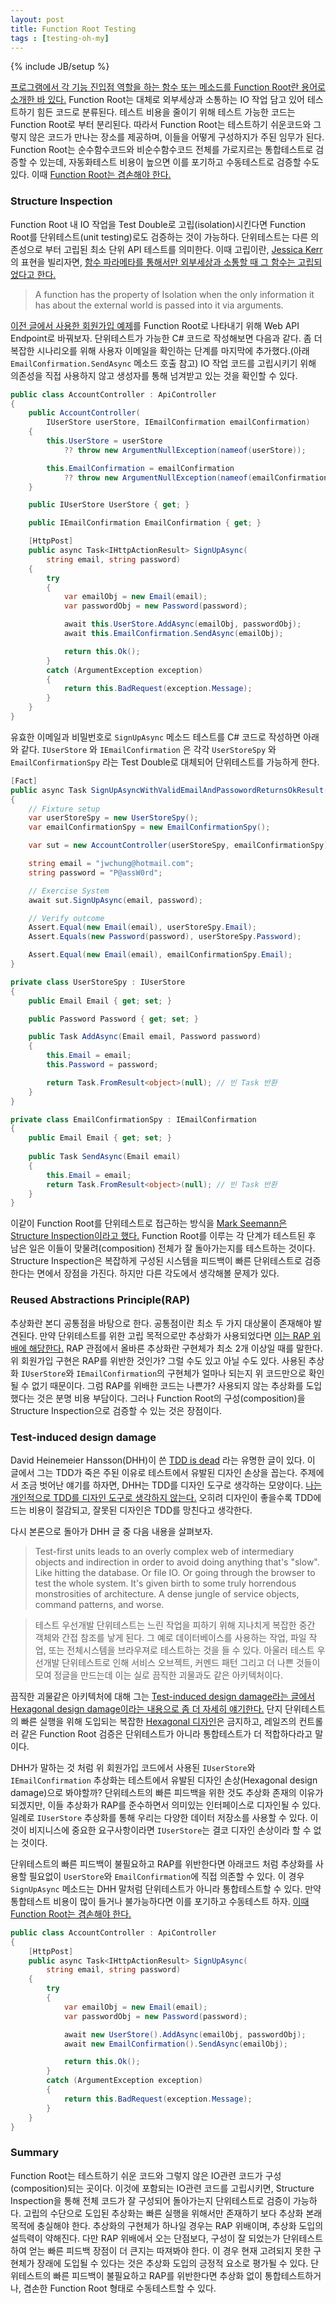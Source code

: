```yaml
---
layout: post
title: Function Root Testing
tags : [testing-oh-my]
---
```

{% include JB/setup %}

[프로그램에서 각 기능 진입점 역할을 하는 함수 또는 메소드를 Function Root란 용어로 소개한 바 있다.](/how-to-write-more-testable-code#function-root) Function Root는 대체로 외부세상과 소통하는 IO 작업 담고 있어 테스트하기 힘든 코드로 분류된다. 테스트 비용을 줄이기 위해 테스트 가능한 코드는 Function Root로 부터 분리된다. 따라서 Function Root는 테스트하기 쉬운코드와 그렇지 않은 코드가 만나는 장소를 제공하며, 이들을 어떻게 구성하지가 주된 임무가 된다. Function Root는 순수함수코드와 비순수함수코드 전체를 가로지르는 통합테스트로 검증할 수 있는데, 자동화테스트 비용이 높으면 이를 포기하고 수동테스트로 검증할 수도 있다. 이때 [Function Root는 겸손해야 한다.](/test-humility)

<!-- break -->

### Structure Inspection

Function Root 내 IO 작업을 Test Double로 고립(isolation)시킨다면 Function Root를 단위테스트(unit testing)로도 검증하는 것이 가능하다. 단위테스트는 다른 의존성으로 부터 고립된 최소 단위 API 테스트를 의미한다. 이때 고립이란, [Jessica Kerr](http://jessitron.com/)의 표현을 빌리자면, [함수 파라메타를 통해서만 외부세상과 소통할 때 그 함수는 고립되었다고 한다.](http://blog.ploeh.dk/2015/05/07/functional-design-is-intrinsically-testable/)

> A function has the property of Isolation when the only information it has about the external world is passed into it via arguments.

[이전 글에서 사용한 회원가입 예제](/test-humility#humble-object)를 Function Root로 나타내기 위해 Web API Endpoint로 바꿔보자. 단위테스트가 가능한 C# 코드로 작성해보면 다음과 같다. 좀 더 복잡한 시나리오를 위해 사용자 이메일을 확인하는 단계를 마지막에 추가했다.(아래 `EmailConfirmation.SendAsync` 메소드 호출 참고) IO 작업 코드를 고립시키기 위해 의존성을 직접 사용하지 않고 생성자를 통해 넘겨받고 있는 것을 확인할 수 있다.

```c#
public class AccountController : ApiController
{
    public AccountController(
        IUserStore userStore, IEmailConfirmation emailConfirmation)
    {
        this.UserStore = userStore
            ?? throw new ArgumentNullException(nameof(userStore));

        this.EmailConfirmation = emailConfirmation
            ?? throw new ArgumentNullException(nameof(emailConfirmation));
    }

    public IUserStore UserStore { get; }

    public IEmailConfirmation EmailConfirmation { get; }

    [HttpPost]
    public async Task<IHttpActionResult> SignUpAsync(
        string email, string password)
    {
        try
        {
            var emailObj = new Email(email);
            var passwordObj = new Password(password);

            await this.UserStore.AddAsync(emailObj, passwordObj);
            await this.EmailConfirmation.SendAsync(emailObj);

            return this.Ok();
        }
        catch (ArgumentException exception)
        {
            return this.BadRequest(exception.Message);
        }
    }
}
```
유효한 이메일과 비밀번호로 `SignUpAsync` 메소드 테스트를 C# 코드로 작성하면 아래와 같다. `IUserStore` 와 `IEmailConfirmation` 은 각각 `UserStoreSpy` 와 `EmailConfirmationSpy` 라는 Test Double로 대체되어 단위테스트를 가능하게 한다.

```c#
[Fact]
public async Task SignUpAsyncWithValidEmailAndPassowordReturnsOkResult()
{
    // Fixture setup
    var userStoreSpy = new UserStoreSpy();
    var emailConfirmationSpy = new EmailConfirmationSpy();

    var sut = new AccountController(userStoreSpy, emailConfirmationSpy);

    string email = "jwchung@hotmail.com";
    string password = "P@assW0rd";

    // Exercise System
    await sut.SignUpAsync(email, password);

    // Verify outcome
    Assert.Equal(new Email(email), userStoreSpy.Email);
    Assert.Equals(new Password(password), userStoreSpy.Password);

    Assert.Equal(new Email(email), emailConfirmationSpy.Email);
}

private class UserStoreSpy : IUserStore
{
    public Email Email { get; set; }

    public Password Password { get; set; }

    public Task AddAsync(Email email, Password password)
    {
        this.Email = email;
        this.Password = password;

        return Task.FromResult<object>(null); // 빈 Task 반환
    }
}

private class EmailConfirmationSpy : IEmailConfirmation
{
    public Email Email { get; set; }
            
    public Task SendAsync(Email email)
    {
        this.Email = email;
        return Task.FromResult<object>(null); // 빈 Task 반환
    }
}
```

이같이 Function Root를 단위테스트로 접근하는 방식을 [Mark Seemann은 Structure Inspection이라고 했다.](http://blog.ploeh.dk/2013/04/04/structural-inspection/) Function Root를 이루는 각 단계가 테스트된 후 남은 일은 이들이 맞물려(composition) 전체가 잘 돌아가는지를 테스트하는 것이다. Structure Inspection은 복잡하게 구성된 시스템을 피드백이 빠른 단위테스트로 검증한다는 면에서 장점을 가진다. 하지만 다른 각도에서 생각해볼 문제가 있다.

### Reused Abstractions Principle(RAP)

추상화란 본디 공통점을 바탕으로 한다. 공통점이란 최소 두 가지 대상물이 존재해야 발견된다. 만약 단위테스트를 위한 고립 목적으로만 추상화가 사용되었다면 [이는 RAP 위배에 해당한다.](http://www.codemanship.co.uk/parlezuml/blog/?postid=934) RAP 관점에서 올바른 추상화란 구현체가 최소 2개 이상일 때를 말한다. 위 회원가입 구현은 RAP를 위반한 것인가? 그럴 수도 있고 아닐 수도 있다. 사용된 추상화 `IUserStore`와 `IEmailConfirmation`의 구현체가 얼마나 되는지 위 코드만으로 확인될 수 없기 때문이다. 그럼 RAP를 위배한 코드는 나쁜가? 사용되지 않는 추상화를 도입했다는 것은 분명 비용 부담이다. 그러나 Function Root의 구성(composition)을 Structure Inspection으로 검증할 수 있는 것은 장점이다.

### Test-induced design damage

David Heinemeier Hansson(DHH)이 쓴 [TDD is dead](http://david.heinemeierhansson.com/2014/tdd-is-dead-long-live-testing.html) 라는 유명한 글이 있다. 이 글에서 그는 TDD가 죽은 주된 이유로 테스트에서 유발된 디자인 손상을 꼽는다. 주제에서 조금 벗어난 얘기를 하자면, DHH는 TDD를 디자인 도구로 생각하는 모양이다. [나는 개인적으로 TDD를 디자인 도구로 생각하지 않는다.](https://www.facebook.com/jinwook.chung.167/posts/1890555361179897) 오히려 디자인이 좋을수록 TDD에 드는 비용이 절감되고, 잘못된 디자인은 TDD를 망친다고 생각한다.

다시 본론으로 돌아가 DHH 글 중 다음 내용을 살펴보자. 

> Test-first units leads to an overly complex web of intermediary objects and indirection in order to avoid doing anything that's "slow". Like hitting the database. Or file IO. Or going through the browser to test the whole system. It's given birth to some truly horrendous monstrosities of architecture. A dense jungle of service objects, command patterns, and worse.

> 테스트 우선개발 단위테스트는 느린 작업을 피하기 위해 지나치게 복잡한 중간 객체와 간접 참조를 낳게 된다. 그 예로 데이터베이스를 사용하는 작업, 파일 작업, 또는 전체시스템을 브라우져로 테스트하는 것을 들 수 있다. 아울러 테스트 우선개발 단위테스트로 인해 서비스 오브젝트, 커멘드 패턴 그리고 더 나쁜 것들이 모여 정글을 만드는데 이는 실로 끔직한 괴물과도 같은 아키텍처이다.

끔직한 괴물같은 아키텍처에 대해 그는 [Test-induced design damage라는 글에서 Hexagonal design damage이라는 내용으로 좀 더 자세히 얘기한다.](http://david.heinemeierhansson.com/2014/test-induced-design-damage.html) 단지 단위테스트의 빠른 실행을 위해 도입되는 복잡한 [Hexagonal 디자인](http://blog.ploeh.dk/2013/12/03/layers-onions-ports-adapters-its-all-the-same/)은 금지하고, 레일즈의 컨트롤러 같은 Function Root 검증은 단위테스트가 아니라 통합테스트가 더 적합하다라고 말이다.

DHH가 말하는 것 처럼 위 회원가입 코드에서 사용된 `IUserStore`와 `IEmailConfirmation` 추상화는 테스트에서 유발된 디자인 손상(Hexagonal design damage)으로 봐야할까? 단위테스트의 빠른 피드백을 위한 것도 추상화 존재의 이유가 되겠지만, 이들 추상화가 RAP를 준수하면서 의미있는 인터페이스로 디자인될 수 있다. 일례로 `IUserStore` 추상화를 통해 우리는 다양한 데이터 저장소를 사용할 수 있다. 이것이 비지니스에 중요한 요구사항이라면 `IUserStore`는 결코 디자인 손상이라 할 수 없는 것이다.

단위테스트의 빠른 피드백이 불필요하고 RAP를 위반한다면 아래코드 처럼 추상화를 사용할 필요없이 `UserStore`와 `EmailConfirmation`에 직접 의존할 수 있다. 이 경우 `SignUpAsync` 메소드는 DHH 말처럼 단위테스트가 아니라 통합테스트할 수 있다. 만약 통합테스트 비용이 많이 들거나 불가능하다면 이를 포기하고 수동테스트 하자. [이때 Function Root는 겸손해야 한다.](/test-humility)

```c#
public class AccountController : ApiController
{
    [HttpPost]
    public async Task<IHttpActionResult> SignUpAsync(
        string email, string password)
    {
        try
        {
            var emailObj = new Email(email);
            var passwordObj = new Password(password);

            await new UserStore().AddAsync(emailObj, passwordObj);
            await new EmailConfirmation().SendAsync(emailObj);

            return this.Ok();
        }
        catch (ArgumentException exception)
        {
            return this.BadRequest(exception.Message);
        }
    }
}
```

### Summary

 Function Root는 테스트하기 쉬운 코드와 그렇지 않은 IO관련 코드가 구성(composition)되는 곳이다. 이것에 포함되는 IO관련 코드를 고립시키면, Structure Inspection을 통해 전체 코드가 잘 구성되어 돌아가는지 단위테스트로 검증이 가능하다. 고립의 수단으로 도입된 추상화는 빠른 실행을 위해서만 존재하기 보다 추상화 본래 목적에 충실해야 한다. 추상화의 구현체가 하나일 경우는 RAP 위배이며, 추상화 도입의 설득력이 약해진다. 다만 RAP 위배에서 오는 단점보다, 구성이 잘 되었는가 단위테스트하여 얻는 빠른 피드백 장점이 더 큰지는 따져봐야 한다. 이 경우 현재 고려되지 못한 구현체가 장래에 도입될 수 있다는 것은 추상화 도입의 긍정적 요소로 평가될 수 있다. 단위테스트의 빠른 피드백이 불필요하고 RAP를 위반한다면 추상화 없이 통합테스트하거나, 겸손한 Function Root 형태로 수동테스트할 수 있다.

